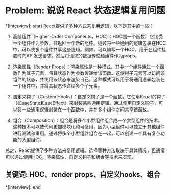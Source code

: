 # Problem: 说说 React 状态逻辑复用问题

*[interview]: start
React提供了多种方式来复用逻辑，以下是其中的一些：
1. 高阶组件（Higher-Order Components，HOC）：HOC是一个函数，它接受一个组件作为参数，并返回一个新的组件。通过将一些通用的逻辑包裹在HOC中，可以使多个组件共享这些逻辑。例如，可以编写一个HOC，用于在组件挂载时向API发送请求，然后将请求的数据传递给组件作为props。

2. 渲染属性（Render Props）：渲染属性是一种模式，其中一个组件通过一个函数作为其子元素，将其状态作为参数传递给该函数。这使得子元素可以访问该组件的状态，并使用该状态来渲染自己。这种模式可以用于将通用逻辑包装在一个组件中，并将其状态传递给多个子元素。

3. 自定义钩子（Custom Hooks）：自定义钩子是一个函数，它使用React的钩子（如useState和useEffect）来封装某些通用逻辑。通过使用自定义钩子，可以将一些通用逻辑封装在一个函数中，并在多个组件之间共享该函数。

4. 组合（Composition）：组合是将多个小型组件组合成一个大型组件的技术。这种技术可以使代码更加模块化和可复用，因为小型组件可以独立于其他组件进行测试和重用。通过将多个小型组件组合在一起，可以创建一个具有复杂功能的大型组件。

总之，React提供了多种方法来复用逻辑。选择哪种方法取决于具体情况，但通常可以通过使用HOC、渲染属性、自定义钩子和组合等技术来实现。

## 关键词: HOC、render props、自定义hooks、组合
*[interview]: end
